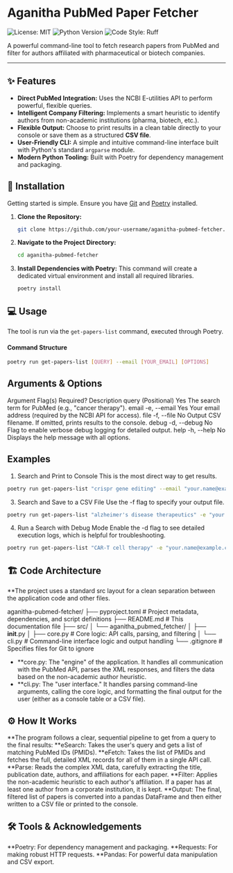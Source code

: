 # Aganitha PubMed Paper Fetcher

![License: MIT](https://img.shields.io/badge/License-MIT-blue.svg) ![Python Version](https://img.shields.io/badge/python-3.9+-brightgreen.svg) ![Code Style: Ruff](https://img.shields.io/endpoint?url=https://raw.githubusercontent.com/charliermarsh/ruff/main/assets/badge/v2.json)

A powerful command-line tool to fetch research papers from PubMed and filter for authors affiliated with pharmaceutical or biotech companies.

---

## ✨ Features

*   **Direct PubMed Integration:** Uses the NCBI E-utilities API to perform powerful, flexible queries.
*   **Intelligent Company Filtering:** Implements a smart heuristic to identify authors from non-academic institutions (pharma, biotech, etc.).
*   **Flexible Output:** Choose to print results in a clean table directly to your console or save them as a structured **CSV file**.
*   **User-Friendly CLI:** A simple and intuitive command-line interface built with Python's standard `argparse` module.
*   **Modern Python Tooling:** Built with Poetry for dependency management and packaging.

## 🚀 Installation

Getting started is simple. Ensure you have [Git](https://git-scm.com/) and [Poetry](https://python-poetry.org/) installed.

1.  **Clone the Repository:**
    ```bash
    git clone https://github.com/your-username/aganitha-pubmed-fetcher.git
    ```

2.  **Navigate to the Project Directory:**
    ```bash
    cd aganitha-pubmed-fetcher
    ```

3.  **Install Dependencies with Poetry:**
    This command will create a dedicated virtual environment and install all required libraries.
    ```bash
    poetry install
    ```

## 💻 Usage

The tool is run via the `get-papers-list` command, executed through Poetry.

#### **Command Structure**

```bash
poetry run get-papers-list [QUERY] --email [YOUR_EMAIL] [OPTIONS]
```
## Arguments & Options
Argument	Flag(s)	Required?	Description
query	(Positional)	Yes	The search term for PubMed (e.g., "cancer therapy").
email	-e, --email	Yes	Your email address (required by the NCBI API for access).
file	-f, --file	No	Output CSV filename. If omitted, prints results to the console.
debug	-d, --debug	No	Flag to enable verbose debug logging for detailed output.
help	-h, --help	No	Displays the help message with all options.

## Examples
1. Search and Print to Console
This is the most direct way to get results.
```bash
poetry run get-papers-list "crispr gene editing" --email "your.name@example.com"
```
3. Search and Save to a CSV File
Use the -f flag to specify your output file.
```bash
poetry run get-papers-list "alzheimer's disease therapeutics" -e "your.name@example.com" -f alzheimers_papers.csv
```
4. Run a Search with Debug Mode
Enable the -d flag to see detailed execution logs, which is helpful for troubleshooting.
```bash
poetry run get-papers-list "CAR-T cell therapy" -e "your.name@example.com" -f car-t.csv -d
```

## 🏗️ Code Architecture

**The project uses a standard src layout for a clean separation between the application code and other files.

aganitha-pubmed-fetcher/
├── pyproject.toml          # Project metadata, dependencies, and script definitions
├── README.md               # This documentation file
├── src/
│   └── aganitha_pubmed_fetcher/
│       ├── __init__.py
│       ├── core.py         # Core logic: API calls, parsing, and filtering
│       └── cli.py          # Command-line interface logic and output handling
└── .gitignore              # Specifies files for Git to ignore

* **core.py: The "engine" of the application. It handles all communication with the PubMed API, parses the XML responses, and filters the data based on the non-academic author heuristic.
* **cli.py: The "user interface." It handles parsing command-line arguments, calling the core logic, and formatting the final output for the user (either as a console table or a CSV file).

## ⚙️ How It Works

**The program follows a clear, sequential pipeline to get from a query to the final results:
**eSearch: Takes the user's query and gets a list of matching PubMed IDs (PMIDs).
**eFetch: Takes the list of PMIDs and fetches the full, detailed XML records for all of them in a single API call.
**Parse: Reads the complex XML data, carefully extracting the title, publication date, authors, and affiliations for each paper.
**Filter: Applies the non-academic heuristic to each author's affiliation. If a paper has at least one author from a corporate institution, it is kept.
**Output: The final, filtered list of papers is converted into a pandas DataFrame and then either written to a CSV file or printed to the console.

## 🛠️ Tools & Acknowledgements

**Poetry: For dependency management and packaging.
**Requests: For making robust HTTP requests.
**Pandas: For powerful data manipulation and CSV export.

